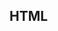 ## HTML <head/>
**<title>** -- заголовок, который на вкладке в браузере
**<link>** -- внутрення ссылка, например, на стили (пользователи о ней ничего не знают)
**<meta>** -- дополнительная информация о сайте
	**charset** -- кодировка документа
	**name** -- зачем этот тег нужен
	... прочие радости

*примеры:* 
	<meta charset="utf-8">
  	<meta name="GENERATOR" content="Microsoft FrontPage 4.0">

## HTML <body/>
**<div>** -- универсальный блоковый компонент
**<span>**, **<p>** -- чаще используется для текстовых блоков

**<input>** -- формы ввода информации
button, checkbox, file, hidden, image, password, radio, reset, submit, text
color, date, email, number, search, tel, time, url, week, month

**<img>** -- картинки/изображения
**<a>** -- пользовательские ссылки

*часто используется с ссылками (css)*
[+] :hover -- вид при наведении курсора
[+] :active -- вид при клике
[+] :visited -- вид после клика
[+] :after/before -- объекты за/перед (чтобы не захламлять структуру документа)


**<h*>** -- заголовки
**<ul>**, **<ol>**, **<li>** -- ненумерованный/нумерованный список

